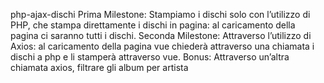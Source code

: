 php-ajax-dischi
Prima Milestone:
Stampiamo i dischi solo con l’utilizzo di PHP, che stampa direttamente i dischi in pagina: al caricamento della pagina ci saranno tutti i dischi.
Seconda Milestone:
Attraverso l’utilizzo di Axios: al caricamento della pagina vue chiederà attraverso una chiamata i dischi a php e li stamperà attraverso vue. Bonus: Attraverso un’altra chiamata axios, filtrare gli album per artista